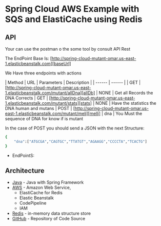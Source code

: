 # Spring Cloud AWS Example with SQS and ElastiCache using Redis

## API

Your can use the postman o the some tool by consult API Rest

The EndPoint Base Is: [http://spring-cloud-mutant-omar.us-east-1.elasticbeanstalk.com][baseUrl] 

We Have three endpoints with actions

| Method | URL | Parameters | Description |
| ------ | ------ |
| GET | [http://spring-cloud-mutant-omar.us-east-1.elasticbeanstalk.com/mutant/allDna][allDb] | NONE | Get all Records the DNA Corrects 
| GET | [http://spring-cloud-mutant-omar.us-east-1.elasticbeanstalk.com/mutant/stats][stats] | NONE | Have the statistics the DNA human and mutans
| POST | [http://spring-cloud-mutant-omar.us-east-1.elasticbeanstalk.com/mutant/meli][melli] | dna | You Must the sequence of DNA for know if is mutant

In the case of POST you should send a JSON with the next Structure:

```sh
{
    "dna":["ATGCGA","CAGTGC","TTATGT","AGAAGG","CCCCTA","TCACTG"]
}
```

- EndPointS:  

## Architecture 
- [Java] - Java with Spring Framework
- [AWS] - Amazon Web Service, 
	- ElastiCache for Redis
	- Elastic Beanstalk
	- CodePipeline
	- IAM
- [Redis] - in-memory data structure store
- [GitHub] - Repository of Code Source

[meli]: <http://spring-cloud-mutant-omar.us-east-1.elasticbeanstalk.com/mutant/meli>
[baseUrl]: <http://spring-cloud-mutant-omar.us-east-1.elasticbeanstalk.com>
[hello]: <http://spring-cloud-mutant-omar.us-east-1.elasticbeanstalk.com/mutant/hello>
[allDb]: <http://spring-cloud-mutant-omar.us-east-1.elasticbeanstalk.com/mutant/allDna>

[Java]: <https://spring.io/>
[AWS]: <https://aws.amazon.com/es/?nc2=h_lg>
[Redis]: <https://redis.io/>
[GitHub]: <https://github.com/> 